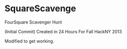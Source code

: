 SquareScavenge
==============

FourSquare Scavenger Hunt

(Initial Commit) Created in 24 Hours For Fall HackNY 2013

Modified to get working.
